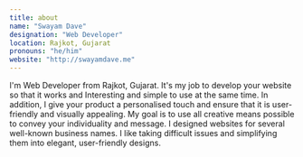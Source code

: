 ```yaml
---
title: about
name: "Swayam Dave"
designation: "Web Developer"
location: Rajkot, Gujarat
pronouns: "he/him"
website: "http://swayamdave.me"
---
```


I'm Web Developer from Rajkot, Gujarat. It's my job to develop your website so that it works and
              Interesting and simple to use at the same time. In addition, I
              give your product a personalised touch and ensure that it is
              user-friendly and visually appealing. My goal is to use all
              creative means possible to convey your individuality and message.
              I designed websites for several well-known business names. I like taking difficult
              issues and simplifying them into elegant, user-friendly designs.
